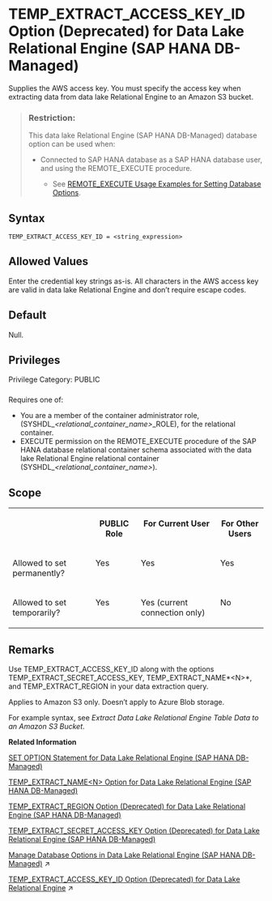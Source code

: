 <!-- loio22fc37e9ab4341bca333336f8aec3040 -->

# TEMP\_EXTRACT\_ACCESS\_KEY\_ID Option \(Deprecated\) for Data Lake Relational Engine \(SAP HANA DB-Managed\)

Supplies the AWS access key. You must specify the access key when extracting data from data lake Relational Engine to an Amazon S3 bucket.



> ### Restriction:  
> This data lake Relational Engine \(SAP HANA DB-Managed\) database option can be used when:
> 
> -   Connected to SAP HANA database as a SAP HANA database user, and using the REMOTE\_EXECUTE procedure.
> 
>     -   See [REMOTE\_EXECUTE Usage Examples for Setting Database Options](remote-execute-usage-examples-for-setting-database-options-0023bea.md).



<a name="loio22fc37e9ab4341bca333336f8aec3040__section_hfz_5sh_mrb"/>

## Syntax

```
TEMP_EXTRACT_ACCESS_KEY_ID = <string_expression>
```



<a name="loio22fc37e9ab4341bca333336f8aec3040__section_r3k_vsh_mrb"/>

## Allowed Values

Enter the credential key strings as-is. All characters in the AWS access key are valid in data lake Relational Engine and don’t require escape codes.



<a name="loio22fc37e9ab4341bca333336f8aec3040__section_njb_wsh_mrb"/>

## Default

Null.



<a name="loio22fc37e9ab4341bca333336f8aec3040__section_n2p_ttc_dxb"/>

## Privileges

Privilege Category: PUBLIC



### 

Requires one of:

-   You are a member of the container administrator role, \(SYSHDL\_*<relational\_container\_name\>*\_ROLE\), for the relational container.
-   EXECUTE permission on the REMOTE\_EXECUTE procedure of the SAP HANA database relational container schema associated with the data lake Relational Engine relational container \(SYSHDL\_*<relational\_container\_name\>*\).



<a name="loio22fc37e9ab4341bca333336f8aec3040__section_cyp_wsh_mrb"/>

## Scope


<table>
<tr>
<th valign="top">

 



</th>
<th valign="top">

PUBLIC Role



</th>
<th valign="top">

For Current User



</th>
<th valign="top">

For Other Users



</th>
</tr>
<tr>
<td valign="top">

Allowed to set permanently?



</td>
<td valign="top">

Yes



</td>
<td valign="top">

Yes



</td>
<td valign="top">

Yes



</td>
</tr>
<tr>
<td valign="top">

Allowed to set temporarily?



</td>
<td valign="top">

Yes



</td>
<td valign="top">

Yes \(current connection only\)



</td>
<td valign="top">

No



</td>
</tr>
</table>



<a name="loio22fc37e9ab4341bca333336f8aec3040__section_amg_xsh_mrb"/>

## Remarks

Use TEMP\_EXTRACT\_ACCESS\_KEY\_ID along with the options TEMP\_EXTRACT\_SECRET\_ACCESS\_KEY, TEMP\_EXTRACT\_NAME*<N\>*, and TEMP\_EXTRACT\_REGION in your data extraction query.

Applies to Amazon S3 only. Doesn’t apply to Azure Blob storage.

For example syntax, see *Extract Data Lake Relational Engine Table Data to an Amazon S3 Bucket*.

**Related Information**  


[SET OPTION Statement for Data Lake Relational Engine \(SAP HANA DB-Managed\)](../030-sql-statements/set-option-statement-for-data-lake-relational-engine-sap-hana-db-managed-84a37a4.md "Changes options that affect the behavior of the database and its compatibility with Transact-SQL. Setting the value of an option can change the behavior for all users or an individual user, in either a temporary or permanent scope.")

[TEMP\_EXTRACT\_NAME<N\> Option for Data Lake Relational Engine \(SAP HANA DB-Managed\)](temp-extract-name-n-option-for-data-lake-relational-engine-sap-hana-db-managed-1f0b3e1.md "Specifies the data lake Filescontainer object file name, or theAzure block blob name, or the Amazon S3 bucket object name you’re extracting to. You must specify the name when extracting data from data lake Relational Engine to cloud storage.")

[TEMP\_EXTRACT\_REGION Option \(Deprecated\) for Data Lake Relational Engine \(SAP HANA DB-Managed\)](temp-extract-region-option-deprecated-for-data-lake-relational-engine-sap-hana-db-managed-38858a2.md "Specifies the AWS region where your Amazon S3 bucket resides. You must specify the region when extracting data from the Amazon S3 bucket.")

[TEMP\_EXTRACT\_SECRET\_ACCESS\_KEY Option \(Deprecated\) for Data Lake Relational Engine \(SAP HANA DB-Managed\)](temp-extract-secret-access-key-option-deprecated-for-data-lake-relational-engine-sap-hana-64f7adf.md "Supplies the AWS secret access key. You must specify the secret access key when extracting data from data lake Relational Engine to an Amazon S3 bucket.")

[Manage Database Options in Data Lake Relational Engine (SAP HANA DB-Managed)](https://help.sap.com/viewer/9220e7fec0fe4503b5c5a6e21d584e63/2023_1_QRC/en-US/964f12eb2961478b8205f5bfd8ee2ec6.html "Data lake Relational Engine database options are configurable settings that change the way the data lake Relational Engine database behaves or performs.") :arrow_upper_right:

[TEMP_EXTRACT_ACCESS_KEY_ID Option (Deprecated) for Data Lake Relational Engine](https://help.sap.com/viewer/19b3964099384f178ad08f2d348232a9/2023_1_QRC/en-US/924c9f84b1d54194819442a1b03228b1.html "Supplies the AWS access key. You must specify the access key when extracting data from data lake Relational Engine to an Amazon S3 bucket.") :arrow_upper_right:

